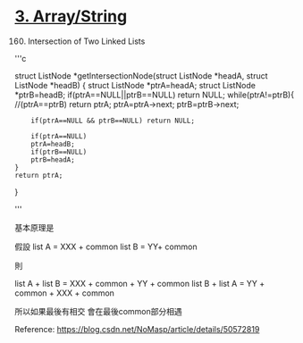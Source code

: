 # [3. Array/String](/arraystring.md)







160. Intersection of Two Linked Lists



'''c


struct ListNode *getIntersectionNode(struct ListNode *headA, struct ListNode *headB) {
    struct ListNode *ptrA=headA;
    struct ListNode *ptrB=headB;
    if(ptrA==NULL||ptrB==NULL) return NULL;
    while(ptrA!=ptrB){
        //(ptrA==ptrB) return ptrA;
        ptrA=ptrA->next;
        ptrB=ptrB->next;
        
        if(ptrA==NULL && ptrB==NULL) return NULL;

        if(ptrA==NULL)
        ptrA=headB;
        if(ptrB==NULL)
        ptrB=headA;
    }
    return ptrA;
}


'''


基本原理是

假設
list A =  XXX + common
list B =  YY+ common

則 

list A + list B = XXX + common + YY + common
list B + list A = YY + common + XXX + common

所以如果最後有相交
會在最後common部分相遇



Reference:
https://blog.csdn.net/NoMasp/article/details/50572819